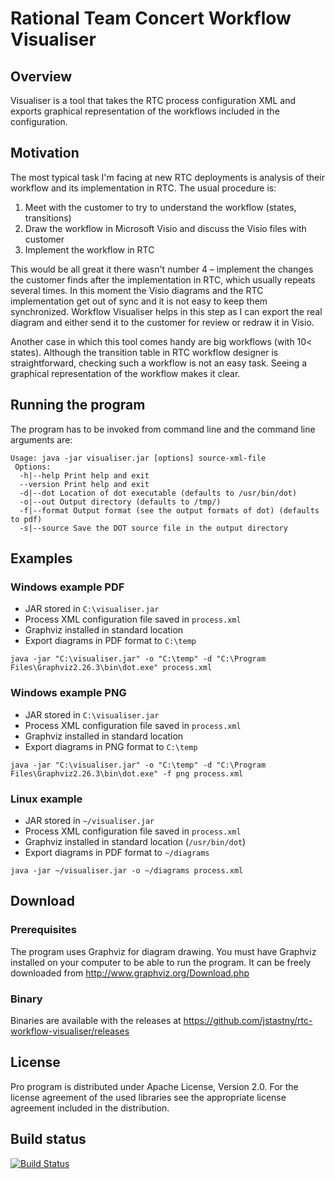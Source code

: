 # Rational Team Concert Workflow Visualiser

## Overview
Visualiser is a tool that takes the RTC process configuration XML and exports graphical representation of the workflows included in the configuration.

## Motivation
The most typical task I'm facing at new RTC deployments is analysis of their workflow and its implementation in RTC. The usual procedure is:

1. Meet with the customer to try to understand the workflow (states, transitions)
2. Draw the workflow in Microsoft Visio and discuss the Visio files with customer
3. Implement the workflow in RTC

This would be all great it there wasn't number 4 – implement the changes the customer finds after the implementation in RTC, which usually repeats several times. In this moment the Visio diagrams and the RTC implementation get out of sync and it is not easy to keep them synchronized. Workflow Visualiser helps in this step as I can export the real diagram and either send it to the customer for review or redraw it in Visio.

Another case in which this tool comes handy are big workflows (with 10< states). Although the transition table in RTC workflow designer is straightforward, checking such a workflow is not an easy task. Seeing a graphical representation of the workflow makes it clear.


## Running the program
The program has to be invoked from command line and the command line arguments are:
```
Usage: java -jar visualiser.jar [options] source-xml-file
 Options:
  -h|--help Print help and exit
  --version Print help and exit
  -d|--dot Location of dot executable (defaults to /usr/bin/dot)
  -o|--out Output directory (defaults to /tmp/)
  -f|--format Output format (see the output formats of dot) (defaults to pdf)
  -s|--source Save the DOT source file in the output directory
```

## Examples

### Windows example PDF

- JAR stored in `C:\visualiser.jar`
- Process XML configuration file saved in `process.xml`
- Graphviz installed in standard location
- Export diagrams in PDF format to `C:\temp`
```
java -jar "C:\visualiser.jar" -o "C:\temp" -d "C:\Program Files\Graphviz2.26.3\bin\dot.exe" process.xml
```

### Windows example PNG

- JAR stored in `C:\visualiser.jar`
- Process XML configuration file saved in `process.xml`
- Graphviz installed in standard location
- Export diagrams in PNG format to `C:\temp`
```
java -jar "C:\visualiser.jar" -o "C:\temp" -d "C:\Program Files\Graphviz2.26.3\bin\dot.exe" -f png process.xml
```

### Linux example

- JAR stored in `~/visualiser.jar`
- Process XML configuration file saved in `process.xml`
- Graphviz installed in standard location (`/usr/bin/dot`)
- Export diagrams in PDF format to `~/diagrams`
```
java -jar ~/visualiser.jar -o ~/diagrams process.xml
```

## Download

### Prerequisites

The program uses Graphviz for diagram drawing. You must have Graphviz installed on your computer to be able to run the program. It can be freely downloaded from http://www.graphviz.org/Download.php

### Binary
Binaries are available with the releases at https://github.com/jstastny/rtc-workflow-visualiser/releases

## License

Pro program is distributed under Apache License, Version 2.0. For the license agreement of the used libraries see the appropriate license agreement included in the distribution.

## Build status
[![Build Status](https://travis-ci.org/jstastny/rtc-workflow-visualiser.svg?branch=master)](https://travis-ci.org/jstastny/rtc-workflow-visualiser)
